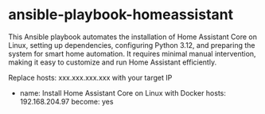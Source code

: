 # ansible-playbook-homeassistant
This Ansible playbook automates the installation of Home Assistant Core on Linux, setting up dependencies, configuring Python 3.12, and preparing the system for smart home automation. It requires minimal manual intervention, making it easy to customize and run Home Assistant efficiently.

Replace hosts: xxx.xxx.xxx.xxx with your target IP

- name: Install Home Assistant Core on Linux with Docker
  hosts: 192.168.204.97
  become: yes
